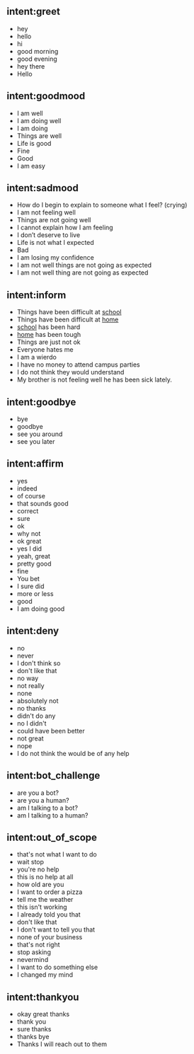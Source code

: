 ## intent:greet
- hey
- hello
- hi
- good morning
- good evening
- hey there
- Hello

## intent:goodmood
- I am well
- I am doing well
- I am doing
- Things are well
- Life is good
- Fine
- Good
- I am easy

## intent:sadmood
- How do I begin to explain to someone what I feel? (crying)
- I am not feeling well
- Things are not going well
- I cannot explain how I am feeling
- I don’t deserve to live
- Life is not what I expected
- Bad
- I am losing my confidence
- I am not well things are not going as expected
- I am not well thing are not going as expected

## intent:inform
- Things have been difficult at [school](place)
- Things have been difficult at [home](place)
- [school](place) has been hard
- [home](place) has been tough
- Things are just not ok
- Everyone hates me
- I am a wierdo
- I have no money to attend campus parties
- I do not think they would understand
- My brother is not feeling well he has been sick lately.

## intent:goodbye
- bye
- goodbye
- see you around
- see you later

## intent:affirm
- yes
- indeed
- of course
- that sounds good
- correct
- sure
- ok
- why not
- ok great
- yes I did
- yeah, great
- pretty good
- fine
- You bet
- I sure did
- more or less
- good
- I am doing good

## intent:deny
- no
- never
- I don't think so
- don't like that
- no way
- not really
- none
- absolutely not
- no thanks
- didn't do any
- no I didn't
- could have been better
- not great
- nope
- I do not think the would be of any help

## intent:bot_challenge
- are you a bot?
- are you a human?
- am I talking to a bot?
- am I talking to a human?

## intent:out_of_scope
- that's not what I want to do
- wait stop
- you're no help
- this is no help at all
- how old are you
- I want to order a pizza
- tell me the weather
- this isn't working
- I already told you that
- don't like that
- I don't want to tell you that
- none of your business
- that's not right
- stop asking
- nevermind
- I want to do something else
- I changed my mind

## intent:thankyou
- okay great thanks
- thank you
- sure thanks
- thanks bye
- Thanks I will reach out to them
